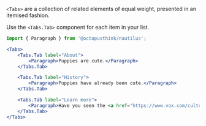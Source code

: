 `<Tabs>` are a collection of related elements of equal weight, presented in an itemised fashion.

Use the `<Tabs.Tab>` component for each item in your list.

```jsx
import { Paragraph } from '@octopusthink/nautilus';

<Tabs>
	<Tabs.Tab label="About">
		<Paragraph>Puppies are cute.</Paragraph>
	</Tabs.Tab>

	<Tabs.Tab label="History">
		<Paragraph>Puppies have already been cute.</Paragraph>
	</Tabs.Tab>

	<Tabs.Tab label="Learn more">
		<Paragraph>Have you seen the <a href="https://www.vox.com/culture/2017/2/4/14480722/puppy-bowl-explained">Puppy Bowl</a>?</Paragraph>
	</Tabs.Tab>
</Tabs>
```
